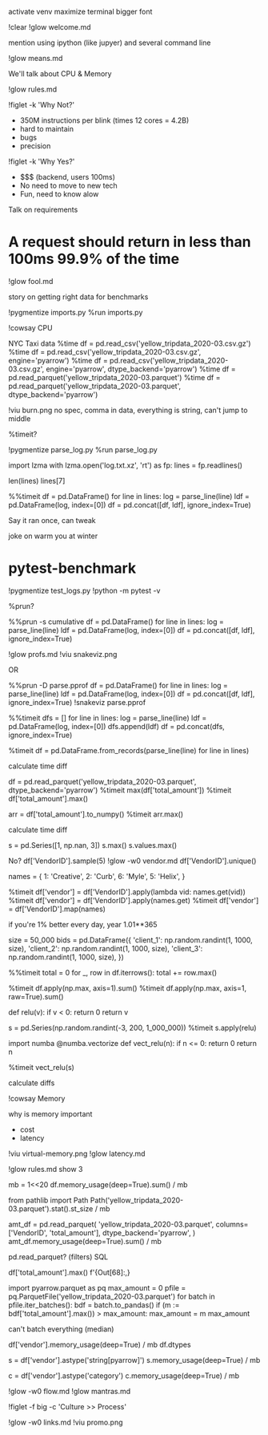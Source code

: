 activate venv
maximize terminal
bigger font

!clear
!glow welcome.md

mention using ipython (like jupyer) and several command line

!glow means.md

We'll talk about CPU & Memory

!glow rules.md

!figlet -k 'Why Not?'

- 350M instructions per blink (times 12 cores = 4.2B)
- hard to maintain
- bugs
- precision

!figlet -k 'Why Yes?'
- $$$ (backend, users 100ms)
- No need to move to new tech
- Fun, need to know alow

Talk on requirements

# A request should return in less than 100ms 99.9% of the time

!glow fool.md

story on getting right data for benchmarks

!pygmentize imports.py
%run imports.py


!cowsay CPU

NYC Taxi data
%time df = pd.read_csv('yellow_tripdata_2020-03.csv.gz')
%time df = pd.read_csv('yellow_tripdata_2020-03.csv.gz', engine='pyarrow')
%time df = pd.read_csv('yellow_tripdata_2020-03.csv.gz', engine='pyarrow', dtype_backend='pyarrow')
%time df = pd.read_parquet('yellow_tripdata_2020-03.parquet')
%time df = pd.read_parquet('yellow_tripdata_2020-03.parquet', dtype_backend='pyarrow')

!viu burn.png
no spec, comma in data, everything is string, can't jump to middle

%timeit?

!pygmentize parse_log.py
%run parse_log.py

import lzma
with lzma.open('log.txt.xz', 'rt') as fp:
    lines = fp.readlines()

len(lines)
lines[7]

%%timeit
df = pd.DataFrame()
for line in lines:
    log = parse_line(line)
    ldf = pd.DataFrame(log, index=[0])
    df = pd.concat([df, ldf], ignore_index=True)


Say it ran once, can tweak

joke on warm you at winter

# pytest-benchmark

!pygmentize test_logs.py
!python -m pytest -v

%prun?

%%prun -s cumulative
df = pd.DataFrame()
for line in lines:
    log = parse_line(line)
    ldf = pd.DataFrame(log, index=[0])
    df = pd.concat([df, ldf], ignore_index=True)


!glow profs.md
!viu snakeviz.png

OR

%%prun -D parse.pprof
df = pd.DataFrame()
for line in lines:
    log = parse_line(line)
    ldf = pd.DataFrame(log, index=[0])
    df = pd.concat([df, ldf], ignore_index=True)
!snakeviz parse.pprof


%%timeit
dfs = []
for line in lines:
    log = parse_line(line)
    ldf = pd.DataFrame(log, index=[0])
    dfs.append(ldf)
df = pd.concat(dfs, ignore_index=True)


%timeit df = pd.DataFrame.from_records(parse_line(line) for line in lines)

calculate time diff

df = pd.read_parquet('yellow_tripdata_2020-03.parquet', dtype_backend='pyarrow')
%timeit max(df['total_amount'])
%timeit df['total_amount'].max()

arr = df['total_amount'].to_numpy()
%timeit arr.max()

calculate time diff


s = pd.Series([1, np.nan, 3])
s.max()
s.values.max()

No?
    df['VendorID'].sample(5)
    !glow -w0 vendor.md
    df['VendorID'].unique()

names = {
    1: 'Creative',
    2: 'Curb',
    6: 'Myle',
    5: 'Helix',
}

%timeit df['vendor'] = df['VendorID'].apply(lambda vid: names.get(vid))
%timeit df['vendor'] = df['VendorID'].apply(names.get)
%timeit df['vendor'] = df['VendorID'].map(names)

if you're 1% better every day, year
    1.01**365

size = 50_000
bids = pd.DataFrame({
    'client_1': np.random.randint(1, 1000, size),
    'client_2': np.random.randint(1, 1000, size),
    'client_3': np.random.randint(1, 1000, size),
})

%%timeit
total = 0
for _, row in df.iterrows():
    total += row.max()


%timeit df.apply(np.max, axis=1).sum()
%timeit df.apply(np.max, axis=1, raw=True).sum()

def relu(v):
    if v < 0:
        return 0
    return v

s = pd.Series(np.random.randint(-3, 200, 1_000_000))
%timeit s.apply(relu)

import numba
@numba.vectorize
def vect_relu(n):
    if n <= 0:
        return 0
    return n

%timeit vect_relu(s)

calculate diffs

!cowsay Memory

why is memory important
- cost
- latency

!viu virtual-memory.png
!glow latency.md

!glow rules.md
    show 3

mb = 1<<20
df.memory_usage(deep=True).sum() / mb

from pathlib import Path
Path('yellow_tripdata_2020-03.parquet').stat().st_size / mb

amt_df = pd.read_parquet(
    'yellow_tripdata_2020-03.parquet', 
    columns=['VendorID', 'total_amount'],
    dtype_backend='pyarrow',
)
amt_df.memory_usage(deep=True).sum() / mb

pd.read_parquet? (filters)
SQL

df['total_amount'].max()
f'{Out[68]:,}

import pyarrow.parquet as pq
max_amount = 0
pfile = pq.ParquetFile('yellow_tripdata_2020-03.parquet')
for batch in pfile.iter_batches():
    bdf = batch.to_pandas()
    if (m := bdf['total_amount'].max()) > max_amount:
        max_amount = m
max_amount

can't batch everything (median)


df['vendor'].memory_usage(deep=True) / mb
df.dtypes

s = df['vendor'].astype('string[pyarrow]')
s.memory_usage(deep=True) / mb

c = df['vendor'].astype('category')
c.memory_usage(deep=True) / mb

!glow -w0 flow.md
!glow mantras.md

!figlet -f big -c 'Culture >> Process'

!glow -w0 links.md
!viu promo.png
